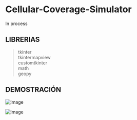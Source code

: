 # Cellular-Coverage-Simulator
In process

## LIBRERIAS
> tkinter <br/>
> tkintermapview <br/>
>  customtkinter <br/>
> math <br/>
> geopy

## DEMOSTRACIÓN

![image](https://github.com/user-attachments/assets/776a4dc9-8375-4bfd-be36-1809c243a4a5)

![image](https://github.com/user-attachments/assets/73560d4e-93f2-4f7f-9585-4565e90bb156)
